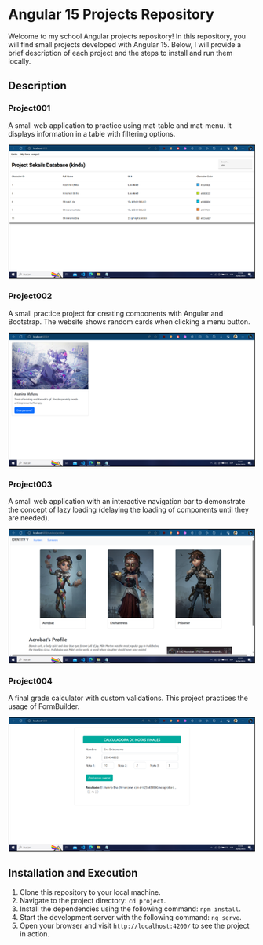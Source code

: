 # Angular 15 Projects Repository

Welcome to my school Angular projects repository! In this repository, you will find small projects developed with Angular 15. Below, I will provide a brief description of each project and the steps to install and run them locally.

## Description

### Project001

A small web application to practice using mat-table and mat-menu. It displays information in a table with filtering options.

<div align="center">
  <img src="/screenshots/001.png" alt="Project001 Image" width="500" style="border: 1px solid black;">
</div>

### Project002

A small practice project for creating components with Angular and Bootstrap. The website shows random cards when clicking a menu button.

<div align="center">
  <img src="/screenshots/002.png" alt="Project002 Image" width="500" style="border: 1px solid black;">
</div>

### Project003

A small web application with an interactive navigation bar to demonstrate the concept of lazy loading (delaying the loading of components until they are needed).

<div align="center">
  <img src="/screenshots/003.png" alt="Project003 Image" width="500" style="border: 1px solid black;">
</div>

### Project004

A final grade calculator with custom validations. This project practices the usage of FormBuilder.

<div align="center">
  <img src="/screenshots/004.png" alt="Project004 Image" width="500" style="border: 1px solid black;">
</div>

## Installation and Execution

1. Clone this repository to your local machine.
2. Navigate to the project directory: `cd project`.
3. Install the dependencies using the following command: `npm install`.
4. Start the development server with the following command: `ng serve`.
5. Open your browser and visit `http://localhost:4200/` to see the project in action.
